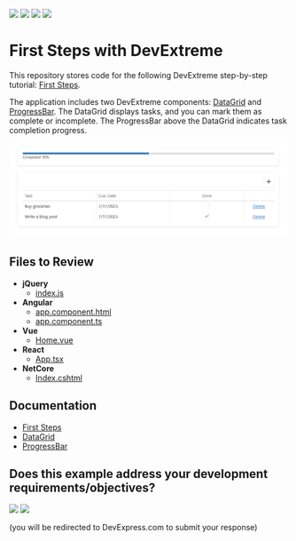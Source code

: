 <!-- default badges list -->
![](https://img.shields.io/endpoint?url=https://codecentral.devexpress.com/api/v1/VersionRange/1011863345/25.1.3%2B)
[![](https://img.shields.io/badge/Open_in_DevExpress_Support_Center-FF7200?style=flat-square&logo=DevExpress&logoColor=white)](https://supportcenter.devexpress.com/ticket/details/T1297944)
[![](https://img.shields.io/badge/📖_How_to_use_DevExpress_Examples-e9f6fc?style=flat-square)](https://docs.devexpress.com/GeneralInformation/403183)
[![](https://img.shields.io/badge/💬_Leave_Feedback-feecdd?style=flat-square)](#does-this-example-address-your-development-requirementsobjectives)
<!-- default badges end -->
# First Steps with DevExtreme

This repository stores code for the following DevExtreme step-by-step tutorial: [First Steps](https://js.devexpress.com/Documentation/Guide/Common/First_Steps/). 

The application includes two DevExtreme components: [DataGrid](https://js.devexpress.com/Documentation/Guide/UI_Components/DataGrid/Overview/) and [ProgressBar](https://js.devexpress.com/Documentation/Guide/UI_Components/ProgressBar/Overview/). The DataGrid displays tasks, and you can mark them as complete or incomplete. The ProgressBar above the DataGrid indicates task completion progress.

<div align="center"><img src="./first-steps.png" /></div>

## Files to Review

- **jQuery**
    - [index.js](jQuery/src/index.js)
- **Angular**
    - [app.component.html](Angular/src/app/app.component.html)
    - [app.component.ts](Angular/src/app/app.component.ts)
- **Vue**
    - [Home.vue](Vue/src/components/HomeContent.vue)
- **React**
    - [App.tsx](React/src/App.tsx)
- **NetCore**    
    - [Index.cshtml](ASP.NET%20Core/Views/Home/Index.cshtml)

## Documentation

- [First Steps](https://js.devexpress.com/Documentation/Guide/Common/First_Steps/)
- [DataGrid](https://js.devexpress.com/Documentation/Guide/UI_Components/DataGrid/Overview/)
- [ProgressBar](https://js.devexpress.com/Documentation/Guide/UI_Components/ProgressBar/Overview/)

<!-- feedback -->
## Does this example address your development requirements/objectives?

[<img src="https://www.devexpress.com/support/examples/i/yes-button.svg"/>](https://www.devexpress.com/support/examples/survey.xml?utm_source=github&utm_campaign=devextreme-first-steps&~~~was_helpful=yes) [<img src="https://www.devexpress.com/support/examples/i/no-button.svg"/>](https://www.devexpress.com/support/examples/survey.xml?utm_source=github&utm_campaign=devextreme-first-steps&~~~was_helpful=no)

(you will be redirected to DevExpress.com to submit your response)
<!-- feedback end -->
